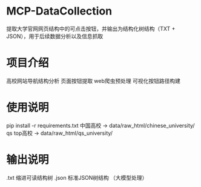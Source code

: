 # MCP-DataCollection

提取大学官网网页结构中的可点击按钮，并输出为结构化树结构（TXT + JSON），用于后续数据分析以及信息抓取


# 项目介绍

高校网站导航结构分析
页面按钮提取
web爬虫预处理
可视化按钮路径构建


# 使用说明

pip install -r requirements.txt
中国高校 -> data/raw_html/chinese_university/
qs top高校 -> data/raw_html/qs_university/


# 输出说明

.txt  缩进可读结构树
.json 标准JSON树结构 （大模型处理）
